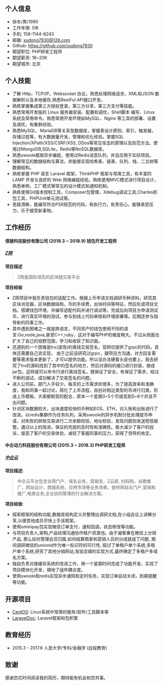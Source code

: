 ## 个人信息  
- 徐冬/男/1990
- 工作年限: 5年
- 手机: 158-1144-8243
- 邮箱: xudong7930@126.com
- Github: https://github.com/xudong7930
- 期望职位: PHP研发工程师
- 期望薪资: 18~20K
- 期望城市: 北京

## 个人技能
- 了解 Http，TCP/IP，Websocket 协议，熟悉处理网络请求，XML和JSON 数据解析以及本地缓存,熟悉RestFul  API接口开发。
- 熟练掌握集成第三方授权登录，第三方分享，第三方支付等技能。
- 熟悉常用开发版的 Linux 服务器安装、配置和调优，Shell脚本 编写、Linux 系统及常用命令。熟悉常用开发环境如MySQL、Nginx 等工具的部署、设置及调优，有集群经验。
- 熟悉MySQL、MariaDB等关系型数据库，掌握表设计原则，索引，触发器，存储过程等，有大数据量开发，管理和优化经验。掌握SQL Injection/XPath/XSS/CSRF/XSS, DDos等常见攻击的原理以及防范方法。使用过MongoDB,SQLite，Redis等NoSQL数据库。
- 熟悉swoole框架异步编程，使用过Redis消息队列，并且应用于实际项目。
- 理解常见的数据结构与算法，并能够实现哈希表、链表、队列、栈、二叉树等数据结构。
- 熟练掌握 PHP 语言 Laravel 框架，ThinkPHP 框架与常用工具，有丰富的 LAMP 开发与良好的 Web 网络编程经验。熟练使用MVC模式进行项目设计，熟悉单例，工厂模式等常见的设计模式和通知机制。
- 熟练使用Git版本控制工具，Composer包管理，Xdebug调试工具,Charles抓包工具，PHPUnit单元测试等。
- 思路清晰，能编写符合PSR规范的代码，有执行力，有责任心，能够承受压力，乐于接受新事物。

## 工作经历  
#### 信链科技股份有限公司 (2018.3 ~ 2018.9) 钱包开发工程师  
##### [Z网](https://bit-z.pro)  
**项目描述**
> Z网是国际领先的区块链交易平台

**项目经验**   
* Z网项目中我负责钱包的适配工作。根据上币申请文档调研币种资料，研究其区块浏览器，区块数据结构，币的手续费，出块时间等特征，然后形成项目文档。搭建钱包环境，并编写适配代码并进行调试等，完成后向项目方申请测试币，进行真实环境的测试，参与到线上代码审核和环境部署等。后期还参与指导新的同事工作。
* 其中遇到困难之一就是跨语言，不同资产的钱包使用不同的语言:Go,node,java,甚至C++,ruby，这对于编写PHP的难度稍大。不过从侧面也扩大了自己的视野范围，学习和收获了知识面。  
* 还遇到的一个困难是trx(波场)的离线交易签名，官网仅提供了grpc的代码，具体还需要自己去实现， 由于之前没研究过grpc，跟项目方沟通，对方回复需要等需求版本更新了，才可以提供功能。所以没办法硬着头皮也要上，我去研究了trx的源码找到了其中的签名的地方，然后对源码的接口进行封装，做成jar包，这样就可以命令行进行离线签名，既保证了安全，有保证了需求，经过不断的调试，成功解决了交易签名的问题。  
* 进入公司前，部门人手较少，每天的上币需求却很多，为了提高效率和准确度，我和同事一起讨论，简化了上币流程，自创对相近类型的币进行归类，形成上币模板，大家都默契的配合，原本一个星期3~5个币提高到5~8个并且不出问题。
* 针对区块数据较大，出块速度较快的币种如EOS、ETH，对入账和出账进行了改进。以redis集群作为任务队列，采用swoole的异步机制分批处理提币申请，对失败的转账交易进行二次余额校验，地址校验，发现问题则发送短信报警。通过以上的改进，保证的充提的及时性和准确性。极大减少了客户的投诉，提高了客户的交易体验，减轻了客服同事的压力，获得了领导的肯定。

#### 中企动力科技股份有限公司 (2015.3 ~ 2018.3) PHP研发工程师  
##### [中企云](https://300.cn)
**项目描述**:
> 中企云平台包含全网门户，域名业务，营销宝，Z云邮, 扫码购，谷歌推广，网站设计，商城系统，应用市场等业务场景，提供网站与门户,营销和推广,电商业务,企业协同管理的行业解决方案。

**项目经验**:  
* 探索框架的结构功能,数据库结构定义并整理出调研文档,在小组会议上讲解分享,以便其他成员尽快上手该框架。
* 使用ominipay包实现微信订单支付，通知回调，状态修改等功能。
* 与项目负责人,架构,产品经理沟通协作租户资源池。由于凝客重在微信上分销产品, 那么如何管理会员归属,如何结算商家和营销人员的分成就成了问题, 期间调研微信的unionid作为唯一标识符的可行性, 探讨了单租户单个系统,多租户单个系统,研究了其他分销网站,淘宝店铺的实现方式,最终确定了多租户多域名方案。 
* 独自负责对接缓存系统的改进工作，用一个星期时间完成了功能开发，实现了项目模块化开发，境地了组件耦合度。
* 使用swoole和redis实现异步通知和定时任务，实现订单自动关闭，到期提醒等功能。

## 开源项目  
- [CentOS](https://github.com/xudong7930/centos6): Linux系统中常用的服务/软件/工具脚本等
- [LaravelDoc](https://github.com/xudong7930/Laraveldoc): Laravel框架和包积累

## 教育经历  
- 2015.3 - 2017.6 人民大学/专科/金融学 (远程教育)

## 致谢  
感谢您花时间阅读我的简历，期待能有机会和您共事。